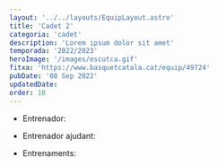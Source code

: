 ```yaml
---
layout: '../../layouts/EquipLayout.astro'
title: 'Cadet 2'
categoria: 'cadet'
description: 'Lorem ipsum dolor sit amet'
temporada: '2022/2023'
heroImage: '/images/escutca.gif'
fitxa: 'https://www.basquetcatala.cat/equip/49724'
pubDate: '08 Sep 2022'
updatedDate:
order: 10
---
```


- Entrenador:

- Entrenador ajudant:

- Entrenaments:
